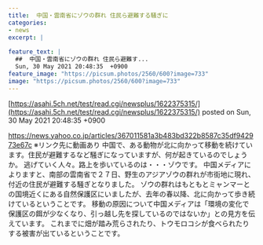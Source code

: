 ```yaml
---
title:  中国・雲南省にゾウの群れ 住民ら避難する騒ぎに  
categories:
- news
excerpt: |
  
feature_text: |
  ##  中国・雲南省にゾウの群れ 住民ら避難す...
  Sun, 30 May 2021 20:48:35  +0900
feature_image: "https://picsum.photos/2560/600?image=733"
image: "https://picsum.photos/2560/600?image=733"
---
```


[https://asahi.5ch.net/test/read.cgi/newsplus/1622375315/](https://asahi.5ch.net/test/read.cgi/newsplus/1622375315/)
posted on Sun, 30 May 2021 20:48:35  +0900

<!--more-->

https://news.yahoo.co.jp/articles/367011581a3b483bd322b8587c35df942973e67c ※リンク先に動画あり 中国で、ある動物が北に向かって移動を続けています。住民が避難するなど騒ぎになっていますが、何が起きているのでしょうか。 逃げていく人々。路上を歩いているのは・・・ゾウです。 中国メディアによりますと、南部の雲南省で２７日、野生のアジアゾウの群れが市街地に現れ、付近の住民が避難する騒ぎとなりました。 ゾウの群れはもともとミャンマーとの国境近くにある自然保護区にいましたが、去年の春以降、北に向かって歩き続けているということです。 移動の原因について中国メディアは「環境の変化で保護区の餌が少なくなり、引っ越し先を探しているのではないか」との見方を伝えています。 これまでに畑が踏み荒らされたり、トウモロコシが食べられたりする被害が出ているということです。
